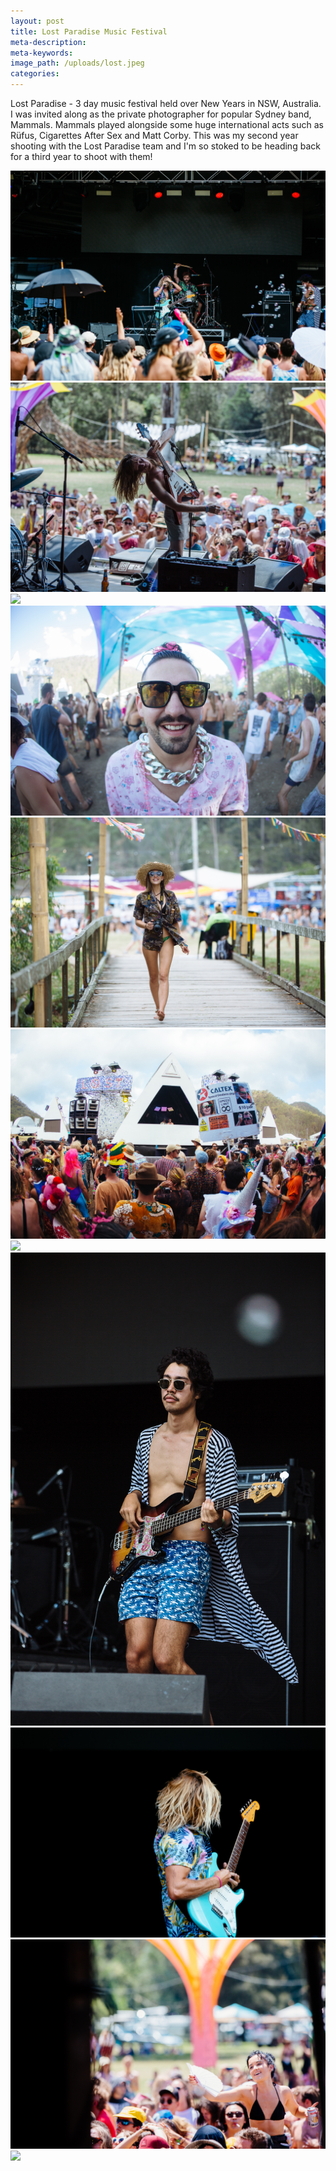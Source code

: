 ```yaml
---
layout: post
title: Lost Paradise Music Festival
meta-description:
meta-keywords:
image_path: /uploads/lost.jpeg
categories:
---
```


Lost Paradise - 3 day music festival held over New Years in NSW, Australia. I was invited along as the private photographer for popular Sydney band, Mammals. Mammals played alongside some huge international acts such as Rüfus, Cigarettes After Sex and Matt Corby. This was my second year shooting with the Lost Paradise team and I'm so stoked to be heading back for a third year to shoot with them!

![](/uploads/-y4a6217.jpg) ![](/uploads/-y4a5954.jpg) ![](blob:https://app.cloudcannon.com/2783f156-e405-46b5-953d-c57396d7e05e) ![](/uploads/-y4a6455.jpg) ![](/uploads/-y4a6529.jpg) ![](/uploads/-y4a6655.jpg) ![](blob:https://app.cloudcannon.com/c90f6966-6276-496f-92f4-be8ecbf03bc0) ![](/uploads/-y4a6204.jpg) ![](/uploads/-y4a6083.jpg) ![](/uploads/-y4a5891.jpg) ![](blob:https://app.cloudcannon.com/a8a03dbb-955f-4995-8bf1-d79d8fe6fad0)